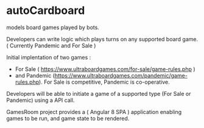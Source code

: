 # autoCardboard
models board games played by bots.

Developers can write logic which plays turns on any supported board game. ( Currently Pandemic and For Sale )

Initial implentation of two games : 
* For Sale ( https://www.ultraboardgames.com/for-sale/game-rules.php ) 
* and Pandemic (https://www.ultraboardgames.com/pandemic/game-rules.php). 
For Sale is competitive, Pandemic is co-operative.

Developers will be able to initiate a game of a supported type (For Sale or Pandemic) using a API call.

GamesRoom project provides a ( Angular 8 SPA ) application enabling games to be run, and game state to be rendered.
